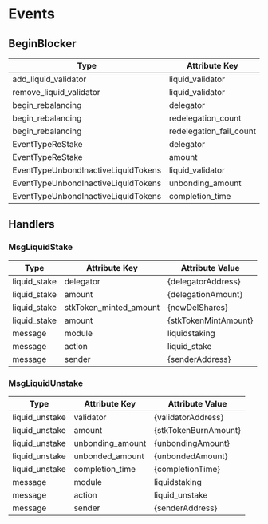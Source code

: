 <!-- order: 7 -->

# Events

## BeginBlocker

| Type                                | Attribute Key           | Attribute Value                |
|-------------------------------------|-------------------------|--------------------------------|
| add_liquid_validator                | liquid_validator        | {liquidValidatorAddress}       |
| remove_liquid_validator             | liquid_validator        | {liquidValidatorAddress}       |
| begin_rebalancing                   | delegator               | {liquidStakingProxyAccAddress} |
| begin_rebalancing                   | redelegation_count      | {NeededRedelegationCount}      |
| begin_rebalancing                   | redelegation_fail_count | {RedelegationFailCount}        |
| EventTypeReStake                    | delegator               | {liquidStakingProxyAccAddress} |
| EventTypeReStake                    | amount                  | {liquidStakingProxyAccBalance} |
| EventTypeUnbondInactiveLiquidTokens | liquid_validator        | {liquidValidatorAddress}       |
| EventTypeUnbondInactiveLiquidTokens | unbonding_amount        | {unbondAmount}                 |
| EventTypeUnbondInactiveLiquidTokens | completion_time         | {completionTime}               |


## Handlers

### MsgLiquidStake

| Type         | Attribute Key        | Attribute Value    |
|--------------|----------------------|--------------------|
| liquid_stake | delegator            | {delegatorAddress} |
| liquid_stake | amount               | {delegationAmount} |
| liquid_stake | stkToken_minted_amount | {newDelShares}     |
| liquid_stake | amount               | {stkTokenMintAmount} |
| message      | module               | liquidstaking      |
| message      | action               | liquid_stake       |
| message      | sender               | {senderAddress}    |

### MsgLiquidUnstake

| Type           | Attribute Key    | Attribute Value    |
|----------------|------------------|--------------------|
| liquid_unstake | validator        | {validatorAddress} |
| liquid_unstake | amount           | {stkTokenBurnAmount} |
| liquid_unstake | unbonding_amount | {unbondingAmount}  |
| liquid_unstake | unbonded_amount  | {unbondedAmount}   |
| liquid_unstake | completion_time  | {completionTime}   |
| message        | module           | liquidstaking      |
| message        | action           | liquid_unstake     |
| message        | sender           | {senderAddress}    |
